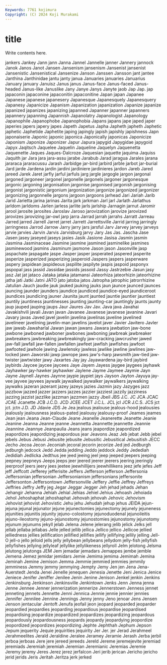 ```yaml
---
Keywords: 7761 kojimura
Copyright: (C) 2024 Koji Murakami
---
```


# title

Write contents here.




jankers Jankey Jann jann Janna Jannel Jannelle janner Jannery jannock
Janok Janos Janot Jansen Jansenism jansenism Jansenist jansenist Jansenistic Jansenistical
Jansenize Janson Janssen Jansson jant jantee Janthina Janthinidae jantu janty
janua Januaries januaries Januarius January january Januisz Janus janus Janus-face
Janus-faced Janus-headed Janus-like Januslike Jany Janye Janys Janyte jaob Jap
Jap. jap japaconin japaconine japaconitin japaconitine Japan japan Japanee Japanese
japanese japanesery Japanesque Japanesquely Japanesquery Japanesy Japanicize Japanism Japanization japanization
Japanize japanize japanized japanizes japanizing japanned Japanner japanner japanners japannery
japanning Japannish Japanolatry Japanologist Japanology Japanophile Japanophobe Japanophobia Japans japans
jape japed japer japeries japers japery japes Japeth Japetus Japha
Japheth japheth Japhetic japhetic Japhetide Japhetite japing japingly japish japishly
japishness Japn japonaiserie Japonic japonic japonica Japonically japonicas Japonicize Japonism
Japonize Japonizer Japur Japura japygid Japygidae japygoid Japyx Jaqitsch Jaquelee
Jaquelin Jaqueline Jaquelyn Jaquenetta Jaquenette Jaques Jaques-Dalcroze Jaquesian jaquette jaquima
Jaquiss Jaquith jar Jara jara jara-assu jarabe Jarabub Jarad jaragua
Jarales jarana jararaca jararacussu Jarash Jarbidge jar-bird jarbird jarble jarbot
jar-burial Jard jarde Jardena jardin jardini jardiniere jardinieres jardon Jareb
Jared jareed Jarek Jaret jarfly jarful jarfuls jarg jargle jargogle
jargon jargonal jargoned jargoneer jargonel jargonelle jargonels jargoner jargonesque jargonic
jargoning jargonisation jargonise jargonised jargonish jargonising jargonist jargonistic jargonium jargonization
jargonize jargonized jargonizer jargonizing jargonnelle jargons jargoon jargoons jarhead Jari
Jariah Jarib Jarid Jarietta jarina jarinas Jarita jark jarkman Jarl
jarl Jarlath Jarlathus jarldom jarldoms Jarlen jarless jarlite jarls jarlship
Jarnagin jarnut Jaromir jarool jarosite jarosites Jaroslav Jaroso jarovization jarovize
jarovized jarovizes jarovizing jar-owl jarp jarra Jarrad jarrah jarrahs Jarratt
Jarreau Jarred jarred Jarrell Jarret jarret Jarrett Jarrettsville Jarrid jarring
jarringly jarringness Jarrod Jarrow Jarry jarry jars jarsful Jarv Jarvey
jarvey jarveys jarvie jarvies Jarvin Jarvis Jarvisburg jarvy Jary Jas
Jas. Jascha Jase Jasen jasey jaseyed jaseys jasies Jasik Jasione
Jasisa Jasmin jasmin Jasmina Jasminaceae Jasmine jasmine jasmined jasminelike jasmines
jasminewood jasmins Jasminum jasmone Jason jason Jasonville jasp jaspachate jaspagate
jaspe Jasper jasper jasperated jaspered jasperite jasperize jasperized jasperizing jasperoid
Jaspers jaspers jasperware jaspery jaspidean jaspideous jaspilite jaspilyte jaspis jaspoid
jasponyx jaspopal jass jassid Jassidae jassids jassoid Jassy Jastrzebie Jasun
jasy jasz Jat jat jataco Jataka jataka jatamansi Jateorhiza jateorhizin
jateorhizine jatha jati Jatki Jatni JATO jato jatoba jatos Jatropha
jatrophic jatrorrhizine Jatulian Jauch jaudie jauk jauked jauking jauks jaun
jaunce jaunced jaunces jauncing jaunder jaunders jaundice jaundiced jaundice-eyed jaundiceroot
jaundices jaundicing jauner Jaunita jaunt jaunted jauntie jauntier jauntiest jauntily
jauntiness jauntinesses jaunting jaunting-car jauntingly jaunts jaunty jaup jauped jauping
jaups Jaur Jaures Jav Jav. Java java Javahai Javakishvili javali
Javan javan Javanee Javanese javanese javanine Javari Javary javas Javed
javel javelin javelina javelinas javeline javelined javelineer javelining javelin-man javelins
javelot javer Javier Javitero Javler jaw jawab Jawaharlal Jawan jawan
jawans Jawara jawbation jaw-bone jawbone jawboned jawboner jawbones jawboning jawbreak
jawbreaker jawbreakers jawbreaking jawbreakingly jaw-cracking jawcrusher jawed jaw-fall jawfall jaw-fallen
jawfallen jawfeet jawfish jawfishes jawfoot jawfooted jawhole jawing Jawlensky jawless
jawlike jawline jawlines jaw-locked jawn Jaworski jawp jawrope jaws jaw's-harp
jawsmith jaw-tied jaw-twister jawtwister jawy Jaxartes Jay jay Jayawardena jay-bird
jaybird jaybirds Jaycee jaycee jaycees Jaye Jayem Jayess jaygee jaygees
jayhawk Jayhawker jay-hawker jayhawker Jaylene Jayme Jaymee Jaymie Jayn Jayne
Jaynell Jaynes Jaynne jaypie jaypiet jays Jayson Jayton Jayuya jay-vee
jayvee jayvees jaywalk jaywalked jaywalker jaywalkers jaywalking jaywalks jazeran jazerant
jazey jazeys jazies Jazmin jazy Jazyges jazz jazzbow jazzed jazzer
jazzers jazzes jazzier jazziest jazzily jazziness jazzing jazzist jazzlike jazzman
jazzmen jazzy Jbeil JBS J.C. JC JCA JCAC JCAE Jcanette
JCB J.C.D. JCD JCEE JCET J.C.L. JCL jcl JCR J.C.S.
JCS jct jct. jctn J.D. JD Jdavie JDS Je Jea
jealous jealouse jealous-hood jealousies jealously jealousness jealous-pated jealousy jealousy-proof Jeames
jeames Jean jean Jeana Jean-Claude Jeane Jeanelle Jeanerette Jeanette Jeanie
Jeanine Jeanna Jeanne jeanne Jeannetta Jeannette jeannette Jeannie Jeannine Jeannye
Jeanpaulia Jeans jeans jeapordize jeapordized jeapordizes jeapordizing jeapordous jear Jeavons
Jeaz Jeb jebat Jebb jebel jebels Jebus Jebusi Jebusite jebusite
Jebusitic Jebusitical Jebusitish JECC Jecho Jecoa Jecon Jeconiah jecoral jecorin
jecorize Jed jed Jedburgh jedburgh jedcock Jedd Jedda jedding Jeddo
jeddock Jeddy Jedediah Jedidiah Jedlicka Jedthus jee jeed jeeing jeel
jeep jeeped jeepers jeeping jeepney jeepneys Jeeps jeeps jeer jeered
jeerer jeerers jeering jeeringly jeerproof jeers jeery jees jeetee jeewhillijers
jeewhillikens jeez jefe jefes Jeff jeff Jeffcott Jefferey jefferisite Jeffers
Jefferson jefferson Jeffersonia Jeffersonian jeffersonian Jeffersonianism jeffersonians jeffersonite Jeffersonton Jeffersontown
Jeffersonville Jeffery Jeffie Jeffrey Jeffreys Jeffries Jeffry Jeffy jeg Jegar
Jeggar Jegger Jeh jehad jehads Jehan Jehangir Jehanna Jehiah Jehial
Jehias Jehiel Jehius Jehoash Jehoiada Jehol Jehoshaphat jehoshaphat Jehovah jehovah
Jehovic Jehovism Jehovist jehovist Jehovistic Jehu jehu Jehudah jehup jehus
JEIDA jejun- jejuna jejunal jejunator jejune jejunectomies jejunectomy jejunely jejuneness
jejunities jejunitis jejunity jejuno-colostomy jejunoduodenal jejunoileitis jejuno-ileostomy jejuno-jejunostomy jejunostomies jejunostomy
jejunotomy jejunum jejunums jekyll jelab Jelena Jelene jelerang jelib jelick
Jelks jell jellab jellaba jellabas Jelle jelled jellib jellica Jellico
jellico Jellicoe jellied jelliedness jellies jellification jellified jellifies jellify jellifying
jellily jelling Jell-O jell-o jello jelloid jells jelly jellybean jellybeans
jellydom jelly-fish jellyfish jellyfishes jellying jellyleaf jellylike jellylikeness jellyroll Jelm
jelotong Jelsma jelutong jelutongs JEM Jem jemadar jemadars Jemappes jembe
jemble Jemena Jemez jemidar jemidars Jemie Jemima jemima Jemimah Jemina
Jeminah Jemine Jemison Jemma Jemmie jemmied jemmies jemmily jemminess Jemmy
jemmy jemmying Jempty Jemy Jen jen Jena Jena-Auerstedt Jenda Jenei
Jenelle jenequen Jenesia Jenette Jeni Jenica Jenice Jeniece Jenifer Jeniffer
Jenilee Jenin Jenine Jenison Jenkel jenkin Jenkins Jenkinsburg Jenkinson Jenkinsville
Jenkintown Jenks Jenn Jenna jenna Jenne Jennee Jenner jennerization jennerize
Jennerstown Jenness jennet jenneting jennets Jennette Jenni Jennica Jennie jennie
jennier jennies Jennifer Jennilee Jennine Jennings Jenny jenny Jeno jenoar
Jens Jensen Jenson jentacular Jentoft Jenufa jeofail jeon jeopard jeoparded
jeoparder jeopardied jeopardies jeoparding jeopardious jeopardise jeopardised jeopardising jeopardize jeopardized
jeopardizes jeopardizing jeopardous jeopardously jeopardousness jeopards jeopardy jeopardying jeopordize jeopordized
jeopordizes jeopordizing Jephte Jephthah Jephum Jepson Jepum jequerity Jequie jequirities
jequirity Jer Jer. jer Jerad Jerahmeel Jerahmeelites Jerald Jeraldine Jeralee
Jeramey Jeramie Jerash Jerba jerbil jerboa jerboas Jere jere jereed
jereeds Jereld Jereme jeremejevite jeremiad jeremiads Jeremiah jeremiah Jeremian Jeremianic
Jeremias Jeremie Jeremy jeremy Jeres Jerez jerez jerfalcon Jeri jerib
jerican Jericho jericho jerid jerids Jeris Jeritah Jeritza jerk jerked
